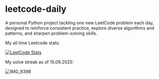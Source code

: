 # leetcode-daily

A personal Python project tackling one new LeetCode problem each day, designed to reinforce consistent practice, explore diverse algorithms and patterns, and sharpen problem-solving skills.

My all time Leetcode stats:

[![LeetCode Stats](https://leetcard.jacoblin.cool/uygarpolat?theme=dark&ext=contest&ext=heatmap)](https://leetcode.com/uygarpolat/)

My solve streak as of 15.09.2025:

![IMG_9398](https://github.com/user-attachments/assets/04fd2c5d-6c37-4223-b2c6-6a608a41dc9d)
